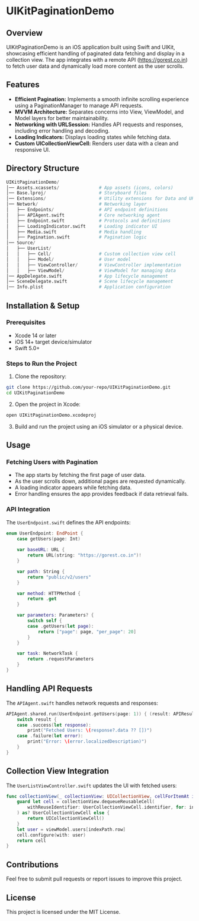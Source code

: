 # UIKitPaginationDemo

## Overview

UIKitPaginationDemo is an iOS application built using Swift and UIKit, showcasing efficient handling of paginated data fetching and display in a collection view. The app integrates with a remote API (https://gorest.co.in) to fetch user data and dynamically load more content as the user scrolls.

## Features

- **Efficient Pagination:** Implements a smooth infinite scrolling experience using a PaginationManager to manage API requests.
- **MVVM Architecture:** Separates concerns into View, ViewModel, and Model layers for better maintainability.
- **Networking with URLSession:** Handles API requests and responses, including error handling and decoding.
- **Loading Indicators:** Displays loading states while fetching data.
- **Custom UICollectionViewCell:** Renders user data with a clean and responsive UI.

## Directory Structure
```Python
UIKitPaginationDemo/
│── Assets.xcassets/               # App assets (icons, colors)
│── Base.lproj/                    # Storyboard files
│── Extensions/                    # Utility extensions for Data and URLRequest
│── Network/                       # Networking layer
│   ├── Endpoints/                 # API endpoint definitions
│   ├── APIAgent.swift             # Core networking agent
│   ├── Endpoint.swift             # Protocols and definitions
│   ├── LoadingIndicator.swift     # Loading indicator UI
│   ├── Media.swift                # Media handling
│   ├── Pagination.swift           # Pagination logic
│── Source/
│   ├── UserList/
│   │   ├── Cell/                  # Custom collection view cell
│   │   ├── Model/                 # User model
│   │   ├── ViewController/        # ViewController implementation
│   │   ├── ViewModel/             # ViewModel for managing data
│── AppDelegate.swift              # App lifecycle management
│── SceneDelegate.swift            # Scene lifecycle management
│── Info.plist                     # Application configuration
```

## Installation & Setup

### Prerequisites

- Xcode 14 or later
- iOS 14+ target device/simulator
- Swift 5.0+

### Steps to Run the Project

1. Clone the repository:

```bash
git clone https://github.com/your-repo/UIKitPaginationDemo.git
cd UIKitPaginationDemo
```

2. Open the project in Xcode:
```bash
open UIKitPaginationDemo.xcodeproj
```
3. Build and run the project using an iOS simulator or a physical device.

## Usage

### Fetching Users with Pagination

- The app starts by fetching the first page of user data.
- As the user scrolls down, additional pages are requested dynamically.
- A loading indicator appears while fetching data.
- Error handling ensures the app provides feedback if data retrieval fails.

### API Integration

The `UserEndpoint.swift` defines the API endpoints:
```Swift
enum UserEndpoint: EndPoint {
    case getUsers(page: Int)
    
    var baseURL: URL {
        return URL(string: "https://gorest.co.in")!
    }

    var path: String {
        return "public/v2/users"
    }

    var method: HTTPMethod {
        return .get
    }

    var parameters: Parameters? {
        switch self {
        case .getUsers(let page):
            return ["page": page, "per_page": 20]
        }
    }

    var task: NetworkTask {
        return .requestParameters
    }
}
```
## Handling API Requests

The `APIAgent.swift` handles network requests and responses:
```Swift
APIAgent.shared.run(UserEndpoint.getUsers(page: 1)) { (result: APIResult<User>) in
    switch result {
    case .success(let response):
        print("Fetched Users: \(response?.data ?? [])")
    case .failure(let error):
        print("Error: \(error.localizedDescription)")
    }
}
```

## Collection View Integration

The `UserListViewController.swift` updates the UI with fetched users:
```Swift
func collectionView(_ collectionView: UICollectionView, cellForItemAt indexPath: IndexPath) -> UICollectionViewCell {
    guard let cell = collectionView.dequeueReusableCell(
        withReuseIdentifier: UserCollectionViewCell.identifier, for: indexPath
    ) as? UserCollectionViewCell else {
        return UICollectionViewCell()
    }
    let user = viewModel.users[indexPath.row]
    cell.configure(with: user)
    return cell
}
```

## Contributions

Feel free to submit pull requests or report issues to improve this project.

## License

This project is licensed under the MIT License.

